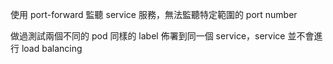 使用 port-forward 監聽 service 服務，無法監聽特定範圍的 port number

做過測試兩個不同的 pod 同樣的 label 佈署到同一個 service，service 並不會進行 load balancing
